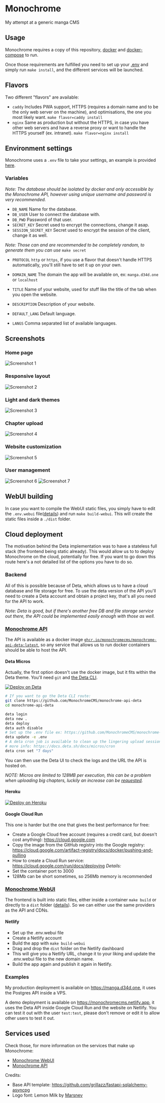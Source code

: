 # Monochrome

 My attempt at a generic manga CMS

## Usage

Monochrome requires a copy of this repository,
[docker](https://docs.docker.com/engine/install/)
and [docker-compose](https://docs.docker.com/compose/install/) to run.

Once those requirements are fulfilled you need to set up your
[.env](#environment-settings) and simply run
`make install`, and the different services will be launched.

## Flavors

Two different "flavors" are available:

* `caddy` Includes PWA support, HTTPS (requires a domain name and to be the
  only web server on the machine), and optimisations, the one you most
  likely want. `make flavor=caddy install`
* `nginx` Same as production but without the HTTPS, in case you have other web
  servers and have a reverse proxy or want to handle the HTTPS yourself
  (ex. intranet). `make flavor=nginx install`

## Environment settings

Monochrome uses a `.env` file to take your settings,
an example is provided [here](.env.example).

### Variables

*Note: The database should be isolated by docker and only accessible by the
Monochrome API, however using unique username and password is very recommended.*

* `DB_NAME` Name for the database.
* `DB_USER` User to connect the database with.
* `DB_PWD` Password of that user.
* `SECRET_KEY` Secret used to encrypt the connections, change it asap.
* `SESSION_SECRET_KEY` Secret used to encrypt the session of the client,
  change it as well.

*Note: Those can and are recommended to be completely random, to generate them
you can use* `make secret`

* `PROTOCOL` `http` or `https`, if you use a flavor that doesn't handle HTTPS
  automatically, you'll still have to set it up on your own.
* `DOMAIN_NAME` The domain the app will be available on, ex: `manga.d34d.one`
  or `localhost`
* `TITLE` Name of your website, used for stuff like the title of the tab when
  you open the website.
* `DESCRIPTION` Description of your website.

* `DEFAULT_LANG` Default language.
* `LANGS` Comma separated list of available languages.

## Screenshots

### Home page

![Screenshot 1](.github/assets/monochrome_1.png)

### Responsive layout

![Screenshot 2](.github/assets/monochrome_2.png)

### Light and dark themes

![Screenshot 3](.github/assets/monochrome_3.png)

### Chapter upload

![Screenshot 4](.github/assets/monochrome_4.png)

### Website customization

![Screenshot 5](.github/assets/monochrome_5.png)

### User management

![Screenshot 6](.github/assets/monochrome_6.png)
![Screenshot 7](.github/assets/monochrome_7.png)

## WebUI building

In case you want to compile the WebUI static files, you simply have to edit the
`.env.webui` file([details](https://github.com/MonochromeCMS/monochrome-webui#environment-variables))
and run `make build-webui`. This will create the static files inside a `./dist` folder.

## Cloud deployment

The motivation behind the Deta implementation was to have a stateless full stack
(the frontend being static already). This would allow us to to deploy Monochrome
on the cloud, potentially for free. If you want to go down this route here's a
not detailed list of the options you have to do so.

### Backend

All of this is possible because of Deta, which allows us to have a cloud
database and file storage for free. To use the deta version of the API you'll
need to create a Deta account and obtain a project key, that's all you need
for the API to work.

*Note: Deta is good, but if there's another free DB and file storage service
out there, the API could be implemented easily enough with those as well.*

### [Monochrome API](https://github.com/MonochromeCMS/monochrome-api)

The API is available as a docker image
[`ghcr.io/monochromecms/monochrome-api-deta:latest`](https://github.com/MonochromeCMS/monochrome-api/pkgs/container/monochrome-api),
so any service that allows us to run docker containers should be able to host
the API.

#### Deta Micros

Actually, the first option doesn't use the docker image, but it fits within the
Deta theme. You'll need `git` and [the Deta CLI](https://docs.deta.sh/docs/cli/install).

[![Deploy on Deta](https://button.deta.dev/1/svg)](https://go.deta.dev/deploy?repo=https://github.com/MonochromeCMS/monochrome-api)

```bash
# If you want to go the Deta CLI route:
git clone https://github.com/MonochromeCMS/monochrome-api-deta
cd monochrome-api-deta

deta login
deta new .
deta deploy
deta auth disable
# Set up the .env file ex: https://github.com/MonochromeCMS/monochrome-api-deta/blob/main/.env.example
deta update -e .env
# A deta cron job is available to clean up the lingering upload sessions,
# more info: https://docs.deta.sh/docs/micros/cron
deta cron set "7 days"
```

You can then use the Deta UI to check the logs and the URL the API is hosted on.

*NOTE: Micros are limited to 128MB per execution, this can be a problem when
uploading big chapters, luckily an increase can be [requested](https://form.deta.dev/memory).*

#### Heroku

[![Deploy on Heroku](https://www.herokucdn.com/deploy/button.svg)](https://heroku.com/deploy?template=https://github.com/MonochromeCMS/monochrome-api)

#### Google Cloud Run

This one is harder but the one that gives the best performance for free:

* Create a Google Cloud free account (requires a credit card, but doesn't cost
  anything): https://cloud.google.com
* Copy the image from the GitHub registry into the Google registry:
  https://cloud.google.com/artifact-registry/docs/docker/pushing-and-pulling
* How to create a Cloud Run service:
  https://cloud.google.com/run/docs/deploying
*Details:*
* Set the container port to 3000
* 128Mb can be short sometimes, so 256Mb memory is recommended

### [Monochrome WebUI](https://github.com/MonochromeCMS/monochrome-webui)

The frontend is built into static files, either inside a container `make build`
or directly to a `dist` folder ([details](https://github.com/MonochromeCMS/Monochrome#webui-building)).
So we can either use the same providers as the API and CDNs.

#### Netlify

* Set up the .env.webui file
* Create a Netlify account
* Build the app with `make build-webui`
* Drag and drop the `dist` folder on the Netlify dashboard
* This will give you a Netlify URL, change it to your liking and update the
  .env.webui file to the new domain name.
* Build the app again and publish it again in Netlify.

### Examples

My production deployment is available on https://manga.d34d.one, it uses the
Postgres API inside a VPS.

A demo deployment is available on https://monochromecms.netlify.app, it uses
the Deta API inside Google Cloud Run and the website on Netlify.
You can test it out with the user `test:test`, please don't remove or edit
it to allow other users to test it out.

## Services used

Check those, for more information on the services that make up Monochrome:
* [Monochrome WebUI](https://github.com/MonochromeCMS/monochrome-webui)
* [Monochrome API](https://github.com/MonochromeCMS/monochrome-api)
  
Credits:
* Base API template: https://github.com/grillazz/fastapi-sqlalchemy-asyncpg
* Logo font: Lemon Milk by [Marsnev](https://marsnev.com/)
